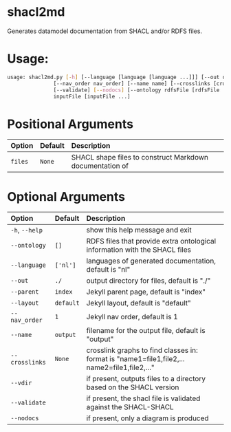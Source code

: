 # shacl2md
Generates datamodel documentation from SHACL and/or RDFS files.

# Usage:

```bash
usage: shacl2md.py [-h] [--language [language [language ...]]] [--out out] [--parent parent] [--layout layout]
               [--nav_order nav_order] [--name name] [--crosslinks [crosslinks [crosslinks ...]]] [--vdir]
               [--validate] [--nodocs] [--ontology rdfsFile [rdfsFile ...]]
               inputFile [inputFile ...]

```
# Positional Arguments

|Option|Default|Description|
| :--- | :--- | :--- |
|`files`|`None`|SHACL shape files to construct Markdown documentation of|

# Optional Arguments

|Option|Default|Description|
| :--- | :--- | :--- |
|`-h`, `--help`||show this help message and exit|
|`--ontology`|`[]`|RDFS files that provide extra ontological information with the SHACL files|
|`--language`|`['nl']`|languages of generated documentation, default is "nl"|
|`--out`|`./`|output directory for files, default is "./"|
|`--parent`|`index`|Jekyll parent page, default is "index"|
|`--layout`|`default`|Jekyll layout, default is "default"|
|`--nav_order`|`1`|Jekyll nav order, default is 1|
|`--name`|`output`|filename for the output file, default is "output"|
|`--crosslinks`|`None`|crosslink graphs to find classes in: format is "name1=file1,file2,... name2=file1,file2,..."|
|`--vdir`||if present, outputs files to a directory based on the SHACL version|
|`--validate`||if present, the shacl file is validated against the SHACL-SHACL|
|`--nodocs`||if present, only a diagram is produced|
